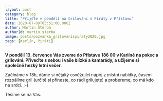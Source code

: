 ```yaml
---
layout: post
category: blog
title: 'Přijďte v pondělí na Grilování s Piráty v Přístavu'
date: 2020-07-09T05:51:00.000Z
author: Martin Štěrba
authorId: martin.sterba
image: posts/pozvanka_grilovanispiraty2020.jpg
tags: [Karlín, Piráti]
---
```


**V pondělí 13. července Vás zveme do Přístavu 186 00 v Karlíně na pokec a grilování. Přiveďte s sebou i vaše blízké a kamarády, a užijeme si společně hezký letní večer.** 

Začínáme v 18h, dáme si nějaký osvěžující nápoj z místní nabídky, časem rozpálíme gril (určitě si přineste, co rádi grilujete) a probereme, co má kdo na srdci. ;-)

Těšíme se na Vás.  
